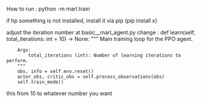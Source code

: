 How to run : 
python -m marl.train 

if hp something is not installed, install it via pip (pip install x)

adjust the iteration number at basic__marl_agent.py 
change : 
    def learn(self, total_iterations: int = 10) -> None:
        """
        Main training loop for the PPO agent.

        Args:
            total_iterations (int): Number of learning iterations to perform.
        """
        obs, info = self.env.reset()
        actor_obs, critic_obs = self.process_observations(obs)
        self.train_mode() 
        
 this from 10 to whatever number you want
